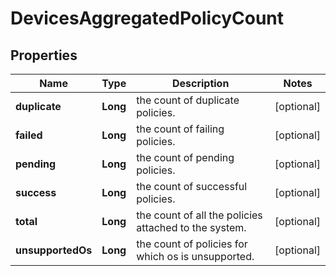 

# DevicesAggregatedPolicyCount


## Properties

| Name | Type | Description | Notes |
|------------ | ------------- | ------------- | -------------|
|**duplicate** | **Long** | the count of duplicate policies. |  [optional] |
|**failed** | **Long** | the count of failing policies. |  [optional] |
|**pending** | **Long** | the count of pending policies. |  [optional] |
|**success** | **Long** | the count of successful policies. |  [optional] |
|**total** | **Long** | the count of all the policies attached to the system. |  [optional] |
|**unsupportedOs** | **Long** | the count of policies for which os is unsupported. |  [optional] |



